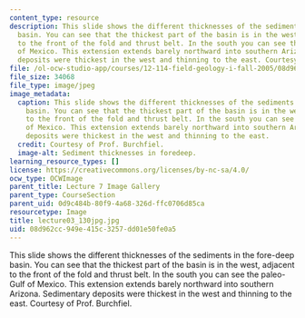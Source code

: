 ```yaml
---
content_type: resource
description: This slide shows the different thicknesses of the sediments in the fore-deep
  basin. You can see that the thickest part of the basin is in the west, adjacent
  to the front of the fold and thrust belt. In the south you can see the paleo-Gulf
  of Mexico. This extension extends barely northward into southern Arizona. Sedimentary
  deposits were thickest in the west and thinning to the east. Courtesy of Prof. Burchfiel.
file: /ol-ocw-studio-app/courses/12-114-field-geology-i-fall-2005/08d962cc949e415c3257dd01e50fe0a5_lecture03_130jpg.jpg
file_size: 34068
file_type: image/jpeg
image_metadata:
  caption: This slide shows the different thicknesses of the sediments in the fore-deep
    basin. You can see that the thickest part of the basin is in the west, adjacent
    to the front of the fold and thrust belt. In the south you can see the paleo-Gulf
    of Mexico. This extension extends barely northward into southern Arizona. Sedimentary
    deposits were thickest in the west and thinning to the east.
  credit: Courtesy of Prof. Burchfiel.
  image-alt: Sediment thicknesses in foredeep.
learning_resource_types: []
license: https://creativecommons.org/licenses/by-nc-sa/4.0/
ocw_type: OCWImage
parent_title: Lecture 7 Image Gallery
parent_type: CourseSection
parent_uid: 0d9c484b-80f9-4a68-326d-ffc0706d85ca
resourcetype: Image
title: lecture03_130jpg.jpg
uid: 08d962cc-949e-415c-3257-dd01e50fe0a5
---
```

This slide shows the different thicknesses of the sediments in the fore-deep basin. You can see that the thickest part of the basin is in the west, adjacent to the front of the fold and thrust belt. In the south you can see the paleo-Gulf of Mexico. This extension extends barely northward into southern Arizona. Sedimentary deposits were thickest in the west and thinning to the east. Courtesy of Prof. Burchfiel.